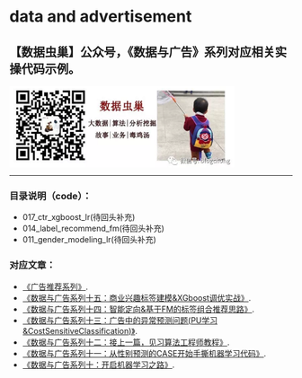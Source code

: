 # data and advertisement

【数据虫巢】公众号，《数据与广告》系列对应相关实操代码示例。
-------------------------------

<img src="./img/wechat.png" width="400" height="145" alt="数据虫巢" align=center>

-------------------------------

### 目录说明（code）：

* 017_ctr_xgboost_lr(待回头补充)
* 014_label_recommend_fm(待回头补充)
* 011_gender_modeling_lr(待回头补充)

### 对应文章：

* [《广告推荐系列》](http://mp.weixin.qq.com/mp/homepage?__biz=MzAxMjM2MTY0OQ==&hid=6&sn=750be92b33a5a02673d9ba5812bbfbe5&scene=18#wechat_redirect "《广告推荐系列》"). 
* [《数据与广告系列十五：商业兴趣标签建模&XGboost调优实战》](https://mp.weixin.qq.com/s/be2mUrnnDWIkq1fBD61ibA).
* [《数据与广告系列十四：智能定向&基于FM的标签组合推荐思路》](https://mp.weixin.qq.com/s/g6jlbfYa0m1uU6zC_WyrOA).
* [《数据与广告系列十三：广告中的异常预测问题(PU学习&CostSensitiveClassification)》](https://mp.weixin.qq.com/s/O2ih7S7h0Adoh0XmxCc1tA).
* [《数据与广告系列十二：接上一篇，见习算法工程师教程》](https://mp.weixin.qq.com/s/JgJpb-A325KFrIpTuciQsQ).
* [《数据与广告系列十一：从性别预测的CASE开始手撕机器学习代码》](https://mp.weixin.qq.com/s/djH-2iHjwRkcki5WSMIIzA).
* [《数据与广告系列十：开启机器学习之路》](https://mp.weixin.qq.com/s/y1LNQfypOdT6tiJZnZcQpQ).



